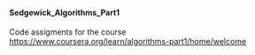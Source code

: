 #### Sedgewick_Algorithms_Part1

Code assigments for the course https://www.coursera.org/learn/algorithms-part1/home/welcome
